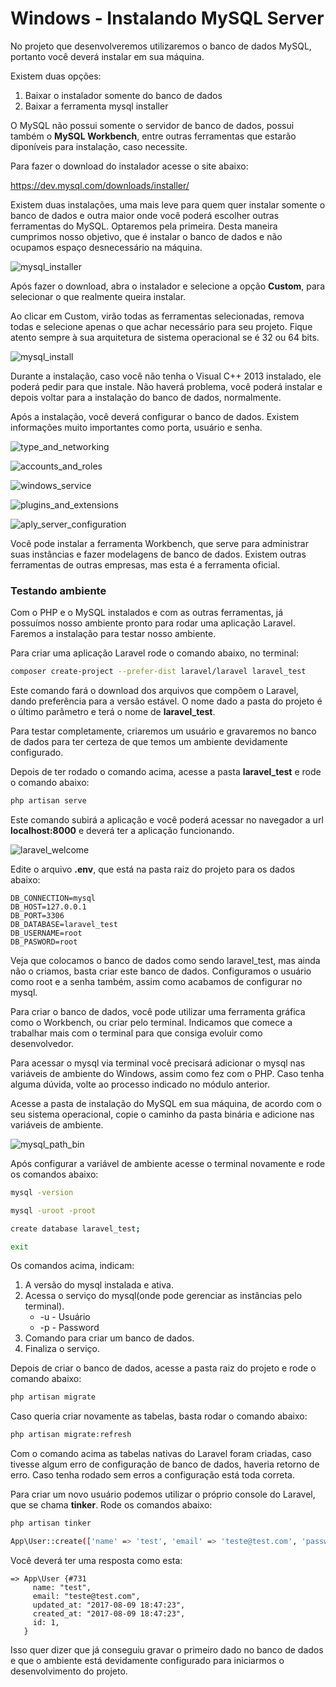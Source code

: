 # Windows - Instalando MySQL Server

No projeto que desenvolveremos utilizaremos o banco de dados MySQL, portanto você deverá instalar em sua máquina.

Existem duas opções:

1. Baixar o instalador somente do banco de dados
2. Baixar a ferramenta mysql installer

O MySQL não possui somente o servidor de banco de dados, possui também o **MySQL Workbench**, entre outras ferramentas que estarão diponíveis para instalação, caso necessite.

Para fazer o download do instalador acesse o site abaixo:

<https://dev.mysql.com/downloads/installer/>

Existem duas instalações, uma mais leve para quem quer instalar somente o banco de dados e outra maior onde você poderá escolher outras ferramentas do MySQL. Optaremos pela primeira. Desta maneira cumprimos nosso objetivo, que é instalar o banco de dados e não ocupamos espaço desnecessário na máquina.

![mysql_installer](./images/mysql_installer.png "mysql_installer")

Após fazer o download, abra o instalador e selecione a opção **Custom**, para selecionar o que realmente queira instalar.

Ao clicar em Custom, virão todas as ferramentas selecionadas, remova todas e selecione apenas o que achar necessário para seu projeto. Fique atento sempre à sua arquitetura de sistema operacional se é 32 ou 64 bits.

![mysql_install](./images/mysql_install.png "mysql_install")

Durante a instalação, caso você não tenha o Visual C++ 2013 instalado, ele poderá pedir para que instale. Não haverá problema, você poderá instalar e depois voltar para a instalação do banco de dados, normalmente.

Após a instalação, você deverá configurar o banco de dados. Existem informações muito importantes como porta, usuário e senha.

![type_and_networking](./images/type_and_networking.png "type_and_networking")

![accounts_and_roles](./images/accounts_and_roles.png "accounts_and_roles")

![windows_service](./images/windows_service.png "windows_service")

![plugins_and_extensions](./images/plugins_and_extensions.png "plugins_and_extensions")

![aply_server_configuration](./images/aply_server_configuration.png "aply_server_configuration")

Você pode instalar a ferramenta Workbench, que serve para administrar suas instâncias e fazer modelagens de banco de dados. Existem outras ferramentas de outras empresas, mas esta é a ferramenta oficial.

### Testando ambiente

Com o PHP e o MySQL instalados e com as outras ferramentas, já possuímos nosso ambiente pronto para rodar uma aplicação Laravel. Faremos a instalação para testar nosso ambiente.

Para criar uma aplicação Laravel rode o comando abaixo, no terminal:

```sh
composer create-project --prefer-dist laravel/laravel laravel_test
```

Este comando fará o download dos arquivos que compõem o Laravel, dando preferência para a versão estável. O nome dado a pasta do projeto é o último parâmetro e terá o nome de **laravel_test**.

Para testar completamente, criaremos um usuário e gravaremos no banco de dados para ter certeza de que temos um ambiente devidamente configurado.

Depois de ter rodado o comando acima, acesse a pasta **laravel_test** e rode o comando abaixo:

```sh
php artisan serve
```

Este comando subirá a aplicação e você poderá acessar no navegador a url **localhost:8000** e deverá ter a aplicação funcionando.

![laravel_welcome](./images/laravel_welcome.png "laravel_welcome")

Edite o arquivo **.env**, que está na pasta raiz do projeto para os dados abaixo:

```
DB_CONNECTION=mysql
DB_HOST=127.0.0.1
DB_PORT=3306
DB_DATABASE=laravel_test
DB_USERNAME=root
DB_PASWORD=root
```

Veja que colocamos o banco de dados como sendo laravel_test, mas ainda não o criamos, basta criar este banco de dados. Configuramos o usuário como root e a senha também, assim como acabamos de configurar no mysql.

Para criar o banco de dados, você pode utilizar uma ferramenta gráfica como o Workbench, ou criar pelo terminal. Indicamos que comece a trabalhar mais com o terminal para que consiga evoluir como desenvolvedor.

Para acessar o mysql via terminal você precisará adicionar o mysql nas variáveis de ambiente do Windows, assim como fez com o PHP. Caso tenha alguma dúvida, volte ao processo indicado no módulo anterior.

Acesse a pasta de instalação do MySQL em sua máquina, de acordo com o seu sistema operacional, copie o caminho da pasta binária e adicione nas variáveis de ambiente.

![mysql_path_bin](./images/mysql_path_bin.png "mysql_path_bin")

Após configurar a variável de ambiente acesse o terminal novamente e rode os comandos abaixo:

```sh
mysql -version

mysql -uroot -proot

create database laravel_test;

exit
```

Os comandos acima, indicam:

1. A versão do mysql instalada e ativa.
2. Acessa o serviço do mysql(onde pode gerenciar as instâncias pelo terminal).
	* -u - Usuário
	* -p - Password
3. Comando para criar um banco de dados.
4. Finaliza o serviço.

Depois de criar o banco de dados, acesse a pasta raiz do projeto e rode o comando abaixo:

```sh
php artisan migrate
```

Caso queria criar novamente as tabelas, basta rodar o comando abaixo:

```sh
php artisan migrate:refresh
```

Com o comando acima as tabelas nativas do Laravel foram criadas, caso tivesse algum erro de configuração de banco de dados, haveria retorno de erro. Caso tenha rodado sem erros a configuração está toda correta.

Para criar um novo usuário podemos utilizar o próprio console do Laravel, que se chama **tinker**. Rode os comandos abaixo:

```sh
php artisan tinker

App\User::create(['name' => 'test', 'email' => 'teste@test.com', 'password' => '123']);
```

Você deverá ter uma resposta como esta:

```
=> App\User {#731
     name: "test",
     email: "teste@test.com",
     updated_at: "2017-08-09 18:47:23",
     created_at: "2017-08-09 18:47:23",
     id: 1,
   }
```

Isso quer dizer que já conseguiu gravar o primeiro dado no banco de dados e que o ambiente está devidamente configurado para iniciarmos o desenvolvimento do projeto.